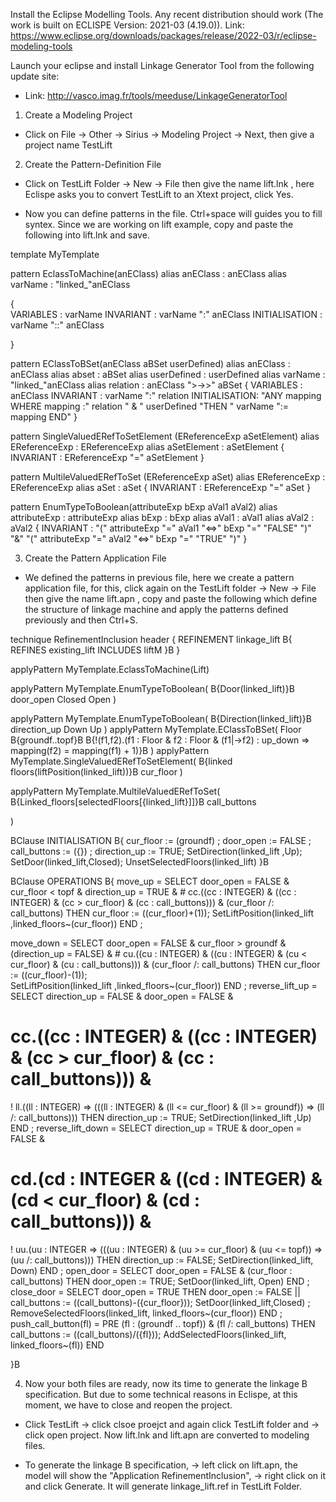 Install the Eclipse Modelling Tools. Any recent distribution should work (The work is built on ECLISPE Version: 2021-03 (4.19.0)). Link: https://www.eclipse.org/downloads/packages/release/2022-03/r/eclipse-modeling-tools

Launch your eclipse and install Linkage Generator Tool from the following update site:

- Link: http://vasco.imag.fr/tools/meeduse/LinkageGeneratorTool

1. Create a Modeling Project

- Click on File -> Other -> Sirius -> Modeling Project -> Next, then give a project name TestLift

2. Create the Pattern-Definition File

- Click on TestLift Folder -> New -> File then give the name lift.lnk , here Eclispe asks you to convert TestLift to an Xtext project, click Yes.

- Now you can define patterns in the file. Ctrl+space will guides you to fill syntex. Since we are working on lift example, copy and paste the following into lift.lnk and save.

template MyTemplate 

pattern EclassToMachine(anEClass)
alias anEClass : anEClass
alias varName : "linked_"anEClass

{	
	VARIABLES : varName 
	INVARIANT : varName ":" anEClass
	INITIALISATION : varName "::" anEClass  
	
}

pattern EClassToBSet(anEClass aBSet userDefined)
alias anEClass : anEClass
alias abset : aBSet
alias userDefined : userDefined 
alias varName : "linked_"anEClass
alias relation : anEClass ">->>" aBSet
{
	VARIABLES : anEClass
	INVARIANT : varName ":" relation
	INITIALISATION:
	"ANY mapping WHERE 
		mapping :" relation "
	&
	" 
		userDefined 
	"THEN
	" 
	 	varName ":= mapping
	END"
}

pattern SingleValuedERefToSetElement
(EReferenceExp aSetElement)
alias EReferenceExp : EReferenceExp
alias aSetElement : aSetElement
{
	INVARIANT : EReferenceExp "=" aSetElement
}

pattern MultileValuedERefToSet
(EReferenceExp aSet)
alias EReferenceExp : EReferenceExp
alias aSet : aSet
{
	INVARIANT : EReferenceExp "=" aSet
}

pattern EnumTypeToBoolean(attributeExp bExp aVal1 aVal2)
alias attributeExp : attributeExp
alias bExp : bExp
alias aVal1 : aVal1
alias aVal2 : aVal2
{
	INVARIANT : 
		"(" attributeExp "=" aVal1 "<=>" bExp "=" "FALSE" ")"
		"&" "(" attributeExp "=" aVal2 "<=>" bExp "=" "TRUE" ")"
}

3. Create the Pattern Application File

- We defined the patterns in previous file, here we create a pattern application file, for this, click again on the TestLift folder -> New -> File then give the name lift.apn , copy and paste the following which define the structure of linkage machine and apply the patterns defined previously and then Ctrl+S.

technique RefinementInclusion
header {
	REFINEMENT linkage_lift
	B{
	REFINES existing_lift
	INCLUDES liftM
}B
}


applyPattern MyTemplate.EclassToMachine(Lift)

applyPattern MyTemplate.EnumTypeToBoolean(
	B{Door(linked_lift)}B  door_open Closed Open
)

applyPattern MyTemplate.EnumTypeToBoolean(
	B{Direction(linked_lift)}B direction_up Down Up
)
applyPattern MyTemplate.EClassToBSet(
	Floor 
	B{groundf..topf}B 
	B{!(f1,f2).(f1 : Floor & f2 : Floor & (f1|->f2) : up_down => mapping(f2) = mapping(f1) + 1)}B
)
applyPattern MyTemplate.SingleValuedERefToSetElement(
	B{linked floors(liftPosition(linked_lift))}B 
	cur_floor
)

applyPattern MyTemplate.MultileValuedERefToSet(
	B{Linked_floors[selectedFloors[{linked_lift}]]}B call_buttons

)





BClause INITIALISATION
B{   cur_floor := (groundf) ;
	door_open := FALSE ;
	call_buttons := ({}) ;
	direction_up := TRUE;
    SetDirection(linked_lift ,Up);
	SetDoor(linked_lift,Closed);
	UnsetSelectedFloors(linked_lift)
}B

BClause OPERATIONS
B{ 
 move_up = 
 SELECT 
     door_open = FALSE 
     & cur_floor < topf 
     & direction_up = TRUE 
     & # cc.((cc : INTEGER) & ((cc : INTEGER) & (cc > cur_floor) & (cc : call_buttons))) &
            (cur_floor /: call_buttons)
THEN
    cur_floor := ((cur_floor)+(1));
    SetLiftPosition(linked_lift ,linked_floors~(cur_floor)) 
 END ;
 
 move_down = SELECT door_open = FALSE & cur_floor > groundf & (direction_up = FALSE) &
       # cu.((cu : INTEGER) & ((cu : INTEGER) & (cu < cur_floor) & (cu : call_buttons))) &
      (cur_floor /: call_buttons) THEN
   cur_floor := ((cur_floor)-(1));  
	SetLiftPosition(linked_lift ,linked_floors~(cur_floor)) 
 END ;
 reverse_lift_up = SELECT direction_up = FALSE & door_open = FALSE &
   # cc.((cc : INTEGER) & ((cc : INTEGER) & (cc > cur_floor) & (cc : call_buttons))) & 
   ! ll.((ll : INTEGER) => (((ll : INTEGER) & (ll <= cur_floor) & (ll >= groundf)) => (ll /: call_buttons))) THEN
   direction_up := TRUE;
    SetDirection(linked_lift ,Up)
 END ;
 reverse_lift_down = SELECT direction_up = TRUE & door_open = FALSE & 
  # cd.(cd : INTEGER & ((cd : INTEGER) & (cd < cur_floor) & (cd : call_buttons))) & 
  ! uu.(uu : INTEGER => (((uu : INTEGER) & (uu >= cur_floor) & (uu <= topf)) => (uu /: call_buttons))) THEN
  direction_up := FALSE;
    SetDirection(linked_lift, Down)
 END ;
 open_door = SELECT door_open = FALSE & (cur_floor : call_buttons) THEN
    door_open := TRUE;
    SetDoor(linked_lift, Open)
 END ;
 close_door = SELECT door_open = TRUE THEN
    door_open := FALSE || call_buttons := ((call_buttons)-({cur_floor}));
    SetDoor(linked_lift,Closed) ;
    RemoveSelectedFloors(linked_lift, linked_floors~(cur_floor))
 END ;
 push_call_button(fl) = PRE (fl : (groundf .. topf)) & (fl /: call_buttons) THEN 
     call_buttons := ((call_buttons)\/({fl}));
    AddSelectedFloors(linked_lift, linked_floors~(fl))
 END
 
 }B

4. Now your both files are ready, now its time to generate the linkage B specification. But due to some technical reasons in Eclispe, at this moment, we have to close and reopen the project. 

- Click TestLift -> click clsoe proejct and again click TestLift folder and -> click open project. Now lift.lnk and lift.apn are converted to modeling files. 

- To generate the linkage B specification, -> left click on lift.apn, the model will show the "Application RefinementInclusion", -> right click on it and click Generate. It will generate linkage_lift.ref in TestLift Folder.